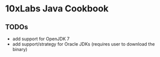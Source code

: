 # 10xLabs Java Cookbook

## TODOs

* add support for OpenJDK 7
* add support/strategy for Oracle JDKs (requires user to download the binary)